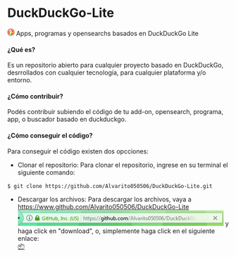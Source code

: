# DuckDuckGo-Lite
![](decoded.png) 
Apps, programas y opensearchs basados en DuckDuckGo Lite


#### ¿Qué es?
Es un repositorio abierto para cualquier proyecto basado en DuckDuckGo, desrrollados con cualquier tecnología, para cualquier plataforma y/o entorno.

#### ¿Cómo contribuir?
Podés contribuir subiendo el código de tu add-on, opensearch, programa, app, o buscador basado en duckduckgo.

#### ¿Cómo conseguir el código?
Para conseguir el código existen dos opcciones:
+ Clonar el repositorio: Para clonar el repositorio, ingrese en su terminal el siguiente comando:
```shell
$ git clone https://github.com/Alvarito050506/DuckDuckGo-Lite.git
```
+ Descargar los archivos: Para descargar los archivos, vaya a <https://www.github.com/Alvarito050506/DuckDuckGo-Lite>
![](docs1.PNG)
y haga click en "download", o, simplemente haga click en el siguiente enlace:   
[:package:](../master.zip)
